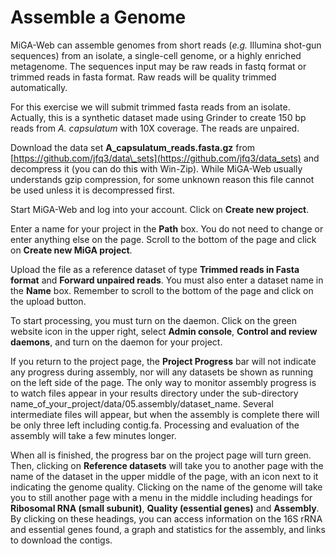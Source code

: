 # Assemble a Genome

MiGA-Web can assemble genomes from short reads \(_e.g._ Illumina shot-gun sequences\) from an isolate, a single-cell genome, or a highly enriched metagenome. The sequences input may be raw reads in fastq format or trimmed reads in fasta format. Raw reads will be quality trimmed automatically.

For this exercise we will submit trimmed fasta reads from an isolate. Actually, this is a synthetic dataset made using Grinder to create 150 bp reads from _A. capsulatum_ with 10X coverage. The reads are unpaired.

Download the data set **A\_capsulatum\_reads.fasta.gz** from [https://github.com/jfq3/data\_sets](https://github.com/jfq3/data_sets) and decompress it \(you can do this with Win-Zip\). While MiGA-Web usually understands gzip compression, for some unknown reason this file cannot be used unless it is decompressed first.

Start MiGA-Web and log into your account. Click on **Create new project**.

Enter a name for your project in the **Path** box. You do not need to change or enter anything else on the page. Scroll to the bottom of the page and click on **Create new MiGA project**.

Upload the file as a reference dataset of type **Trimmed reads in Fasta format** and **Forward unpaired reads**. You must also enter a dataset name in the **Name** box. Remember to scroll to the bottom of the page and click on the upload button.

To start processing, you must turn on the daemon. Click on the green website icon in the upper right, select **Admin console**, **Control and review daemons**, and turn on the daemon for your project.  

If you return to the project page, the **Project Progress** bar will not indicate any progress during assembly, nor will any datasets be shown as running on the left side of the page. The only way to monitor assembly progress is to watch files appear in your results directory under the sub-directory name\_of\_your\_project/data/05.assembly/dataset\_name. Several intermediate files will appear, but when the assembly is complete there will be only three left including contig.fa. Processing and evaluation of the assembly will take a few minutes longer.

When all is finished, the progress bar on the project page will turn green. Then, clicking on **Reference datasets** will take you to another page with the name of the dataset in the upper middle of the page, with an icon next to it indicating the genome quality. Clicking on the name of the genome will take you to still another page with a menu in the middle including headings for **Ribosomal RNA \(small subunit\)**, **Quality \(essential genes\)** and **Assembly**. By clicking on these headings, you can access information on the 16S rRNA and essential genes found, a graph and statistics for the assembly, and links to download the contigs.

